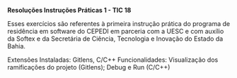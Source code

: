 **Resoluções Instruções Práticas 1 - TIC 18**

Esses exercícios são referentes à primeira instrução prática do programa de residência em software do CEPEDI em parceria com a UESC e com auxílio da Softex e da Secretária de Ciência, Tecnologia e Inovação do Estado da Bahia. 

Extensões Instaladas: Gitlens, C/C++
Funcionalidades: Visualização dos ramificações do projeto (Gitlens); Debug e Run (C/C++)
